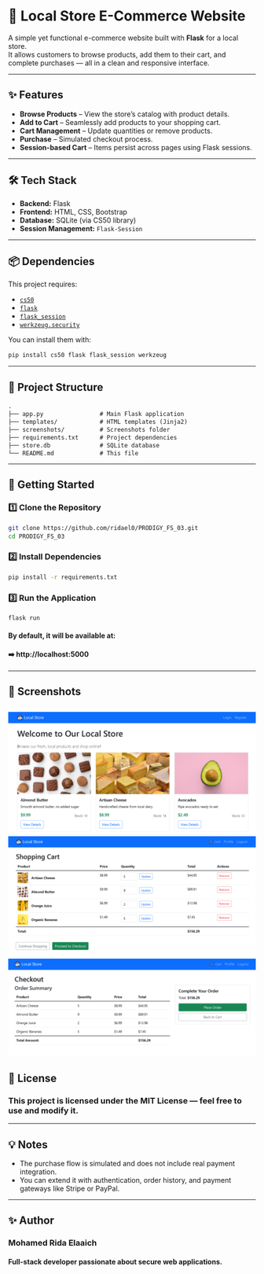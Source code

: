 # 🛒 Local Store E-Commerce Website

A simple yet functional e-commerce website built with **Flask** for a local store.  
It allows customers to browse products, add them to their cart, and complete purchases — all in a clean and responsive interface.

---

## ✨ Features

- **Browse Products** – View the store’s catalog with product details.
- **Add to Cart** – Seamlessly add products to your shopping cart.
- **Cart Management** – Update quantities or remove products.
- **Purchase** – Simulated checkout process.
- **Session-based Cart** – Items persist across pages using Flask sessions.

---

## 🛠️ Tech Stack

- **Backend:** Flask
- **Frontend:** HTML, CSS, Bootstrap
- **Database:** SQLite (via CS50 library)
- **Session Management:** `Flask-Session`

---

## 📦 Dependencies

This project requires:

- [`cs50`](https://pypi.org/project/cs50/)
- [`flask`](https://pypi.org/project/Flask/)
- [`flask_session`](https://pypi.org/project/Flask-Session/)
- [`werkzeug.security`](https://werkzeug.palletsprojects.com/)

You can install them with:

```bash
pip install cs50 flask flask_session werkzeug
```

---

## 📂 Project Structure
```
.
├── app.py                # Main Flask application
├── templates/            # HTML templates (Jinja2)
├── screenshots/          # Screenshots folder
├── requirements.txt      # Project dependencies
├── store.db              # SQLite database
└── README.md             # This file
```

---

## 🚀 Getting Started

### 1️⃣ Clone the Repository
```bash
git clone https://github.com/ridael0/PRODIGY_FS_03.git
cd PRODIGY_FS_03
```

### 2️⃣ Install Dependencies
```bash
pip install -r requirements.txt
```

### 3️⃣ Run the Application
```bash
flask run
```
#### By default, it will be available at:
#### ➡️ http://localhost:5000

---

## 📸 Screenshots
![Homepage](screenshots/homepage.png)
![Shopping Cart](screenshots/cart.png)
![Checkout Page](screenshots/checkout.png)
---

## 📜 License
### This project is licensed under the MIT License — feel free to use and modify it.

---

## 💡 Notes
- The purchase flow is simulated and does not include real payment integration.
- You can extend it with authentication, order history, and payment gateways like Stripe or PayPal.

---

## ✨ Author
### Mohamed Rida Elaaich
#### Full-stack developer passionate about secure web applications.